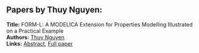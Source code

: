 <h2>Papers by Thuy Nguyen:</h2>
<p>
<b>Title:</b> FORM-L: A MODELICA Extension for Properties Modelling Illustrated on a Practical Example<br />
<b>Authors:</b> <a href="../authors/author_221.html">Thuy Nguyen</a><br />
<b>Links:</b> <a href="../abstracts/abstract_131.pdf">Abstract</a>, <a href="../submissions/ECP140961227_Nguyen.pdf">Full paper</a>
</p>